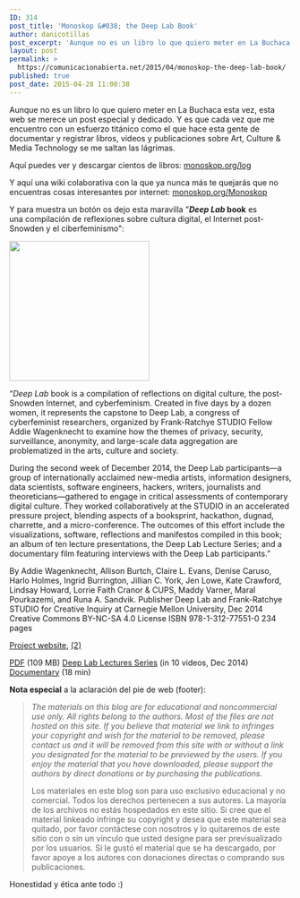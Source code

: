 ```yaml
---
ID: 314
post_title: 'Monoskop &#038; the Deep Lab Book'
author: danicotillas
post_excerpt: 'Aunque no es un libro lo que quiero meter en La Buchaca esta vez, esta web se merece un post especial y dedicado. Y es que cada vez que me encuentro con un esfuerzo titánico como el que hace esta gente de documentar y registrar libros, videos y publicaciones sobre Art, Culture & Media Technology se me saltan las lágrimas.'
layout: post
permalink: >
  https://comunicacionabierta.net/2015/04/monoskop-the-deep-lab-book/
published: true
post_date: 2015-04-28 11:00:38
---
```

Aunque no es un libro lo que quiero meter en La Buchaca esta vez, esta web se merece un post especial y dedicado. Y es que cada vez que me encuentro con un esfuerzo titánico como el que hace esta gente de documentar y registrar libros, videos y publicaciones sobre Art, Culture &amp; Media Technology se me saltan las lágrimas.

Aquí puedes ver y descargar cientos de libros: <a href="https://monoskop.org/log/">monoskop.org/log</a>

Y aquí una wiki colaborativa con la que ya nunca más te quejarás que no encuentras cosas interesantes por internet: <a href="https://monoskop.org/Monoskop">monoskop.org/Monoskop</a>

Y para muestra un botón os dejo esta maravilla "<strong><i>Deep Lab</i> book</strong> es una compilación de reflexiones sobre cultura digital, el Internet post-Snowden y el ciberfeminismo":

<img class=" alignleft" src="https://monoskop.org/images/d/dd/Deep_Lab.jpg" alt="" width="250/" />

“<i>Deep Lab</i> book is a compilation of reflections on digital culture, the post-Snowden Internet, and cyberfeminism. Created in five days by a dozen women, it represents the capstone to Deep Lab, a congress of cyberfeminist researchers, organized by Frank-Ratchye STUDIO Fellow Addie Wagenknecht to examine how the themes of privacy, security, surveillance, anonymity, and large-scale data aggregation are problematized in the arts, culture and society.

During the second week of December 2014, the Deep Lab participants—a group of internationally acclaimed new-media artists, information designers, data scientists, software engineers, hackers, writers, journalists and theoreticians—gathered to engage in critical assessments of contemporary digital culture. They worked collaboratively at the STUDIO in an accelerated pressure project, blending aspects of a booksprint, hackathon, dugnad, charrette, and a micro-conference. The outcomes of this effort include the visualizations, software, reflections and manifestos compiled in this book; an album of ten lecture presentations, the Deep Lab Lecture Series; and a documentary film featuring interviews with the Deep Lab participants.”

By Addie Wagenknecht, Allison Burtch, Claire L. Evans, Denise Caruso, Harlo Holmes, Ingrid Burrington, Jillian C. York, Jen Lowe, Kate Crawford, Lindsay Howard, Lorrie Faith Cranor &amp; CUPS, Maddy Varner, Maral Pourkazemi, and Runa A. Sandvik.
Publisher Deep Lab and Frank-Ratchye STUDIO for Creative Inquiry at Carnegie Mellon University, Dec 2014
Creative Commons BY-NC-SA 4.0 License
ISBN 978-1-312-77551-0
234 pages

<a href="https://studioforcreativeinquiry.org/peoples/deep-lab">Project website</a>, <a href="https://deeplab.net/">(2)</a>

<a href="https://studioforcreativeinquiry.org/?wpdmdl=8330">PDF</a> (109 MB)
<a href="https://vimeo.com/album/3167394">Deep Lab Lectures Series</a> (in 10 videos, Dec 2014)
<a href="https://vimeo.com/116314844">Documentary</a> (18 min)

<strong>Nota especial</strong> a la aclaración del pie de web (footer):
<blockquote><em>The materials on this blog are for educational and noncommercial use only. All rights belong to the authors. Most of the files are not hosted on this site. If you believe that material we link to infringes your copyright and wish for the material to be removed, please contact us and it will be removed from this site with or without a link you designated for the material to be previewed by the users. If you enjoy the material that you have downloaded, please support the authors by direct donations or by purchasing the publications.</em>

Los materiales en este blog son para uso exclusivo educacional y no comercial. Todos los derechos pertenecen a sus autores. La mayoría de los archivos no estás hospedados en este sitio. Si cree que el material linkeado infringe su copyright y desea que este material sea quitado, por favor contáctese con nosotros y lo quitaremos de este sitio con o sin un vínculo que usted designe para ser previsualizado por los usuarios. Si le gustó el material que se ha descargado, por favor apoye a los autores con donaciones directas o comprando sus publicaciones.</blockquote>
Honestidad y ética ante todo :)